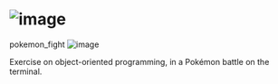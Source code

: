 #  ![image](https://github.com/chonchax/pokemon_fight/assets/126770051/b7c690f2-1996-4c24-96f5-dd6fdc9a774a)
pokemon_fight ![image](https://github.com/chonchax/pokemon_fight/assets/126770051/443efd87-b822-4bc4-8b37-18ff7b51ef4b)


Exercise on object-oriented programming, in a Pokémon battle on the terminal.
